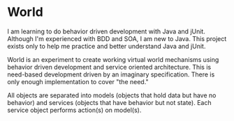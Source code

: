 # World
I am learning to do behavior driven development with Java and jUnit.  Although I'm experienced with BDD and SOA, I am new to Java.  This project exists only to help me practice and better understand Java and jUnit.

World is an experiment to create working virtual world mechanisms using behavior driven development and service oriented architecture.  This is need-based development driven by an imaginary specification.  There is only enough implementation to cover "the need."

All objects are separated into models (objects that hold data but have no behavior) and services (objects that have behavior but not state).  Each service object performs action(s) on model(s).
